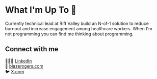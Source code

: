# What I'm Up To 👋

Currently technical lead at Rift Valley build an N-of-1 solution to reduce burnout and increase engagement among healthcare workers. When I'm not programming you can find me thinking about programming.

## Connect with me

👨🏼‍💼 [LinkedIn](https://www.linkedin.com/in/blaze-rogers/)  
🏡 [blazerogers.com](httpsL//www.blazerogers.com)  
🐦 [X.com](https://www.twitter.com/blazecolby)  


